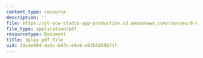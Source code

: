 ```yaml
---
content_type: resource
description: ''
file: https://ol-ocw-studio-app-production.s3.amazonaws.com/courses/8-03sc-physics-iii-vibrations-and-waves-fall-2016/14ceed044a3c647ce8c6e43b5850b71f_9Dwl2FbEc5E.pdf
file_type: application/pdf
resourcetype: Document
title: 3play pdf file
uid: 14ceed04-4a3c-647c-e8c6-e43b5850b71f
---
```

